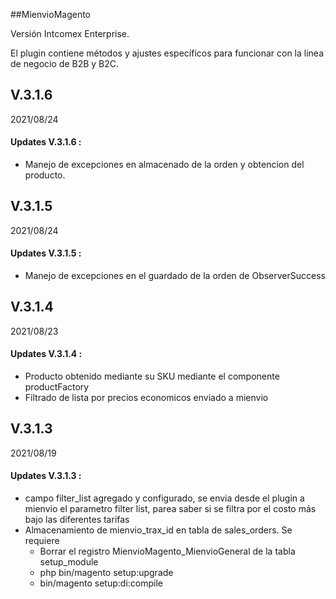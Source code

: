 ##MienvioMagento

Versión Intcomex Enterprise.

El plugin contiene métodos y ajustes específicos para funcionar con la linea de negocio de B2B y B2C.



## V.3.1.6
2021/08/24


#### Updates V.3.1.6 :

- Manejo de excepciones en almacenado de la orden y obtencion del producto.


## V.3.1.5
2021/08/24


#### Updates V.3.1.5 :

- Manejo de excepciones en el guardado de la orden de ObserverSuccess



## V.3.1.4
2021/08/23


#### Updates V.3.1.4 :

- Producto obtenido mediante su SKU mediante el componente productFactory
- Filtrado de lista por precios economicos enviado a mienvio

## V.3.1.3
2021/08/19



#### Updates V.3.1.3 : 

-  campo filter_list agregado y configurado, se envia desde el plugin a mienvio el parametro filter list, parea saber si se filtra por el costo más bajo las diferentes tarifas
-  Almacenamiento de mienvio_trax_id en tabla de sales_orders. Se requiere 
    - Borrar el registro MienvioMagento_MienvioGeneral de la tabla setup_module 
    - php bin/magento setup:upgrade
    - bin/magento setup:di:compile
    

